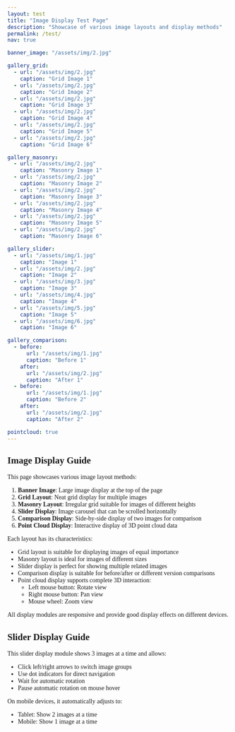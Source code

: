 ```yaml
---
layout: test
title: "Image Display Test Page"
description: "Showcase of various image layouts and display methods"
permalink: /test/
nav: true

banner_image: "/assets/img/2.jpg"

gallery_grid:
  - url: "/assets/img/2.jpg"
    caption: "Grid Image 1"
  - url: "/assets/img/2.jpg"
    caption: "Grid Image 2"
  - url: "/assets/img/2.jpg"
    caption: "Grid Image 3"
  - url: "/assets/img/2.jpg"
    caption: "Grid Image 4"
  - url: "/assets/img/2.jpg"
    caption: "Grid Image 5"
  - url: "/assets/img/2.jpg"
    caption: "Grid Image 6"

gallery_masonry:
  - url: "/assets/img/2.jpg"
    caption: "Masonry Image 1"
  - url: "/assets/img/2.jpg"
    caption: "Masonry Image 2"
  - url: "/assets/img/2.jpg"
    caption: "Masonry Image 3"
  - url: "/assets/img/2.jpg"
    caption: "Masonry Image 4"
  - url: "/assets/img/2.jpg"
    caption: "Masonry Image 5"
  - url: "/assets/img/2.jpg"
    caption: "Masonry Image 6"

gallery_slider:
  - url: "/assets/img/1.jpg"
    caption: "Image 1"
  - url: "/assets/img/2.jpg"
    caption: "Image 2"
  - url: "/assets/img/3.jpg"
    caption: "Image 3"
  - url: "/assets/img/4.jpg"
    caption: "Image 4"
  - url: "/assets/img/5.jpg"
    caption: "Image 5"
  - url: "/assets/img/6.jpg"
    caption: "Image 6"

gallery_comparison:
  - before:
      url: "/assets/img/1.jpg"
      caption: "Before 1"
    after:
      url: "/assets/img/2.jpg"
      caption: "After 1"
  - before:
      url: "/assets/img/1.jpg"
      caption: "Before 2"
    after:
      url: "/assets/img/2.jpg"
      caption: "After 2"

pointcloud: true
---
```


<div style="font-family: 'Book Antiqua', serif;">

## Image Display Guide

This page showcases various image layout methods:

1. **Banner Image**: Large image display at the top of the page
2. **Grid Layout**: Neat grid display for multiple images
3. **Masonry Layout**: Irregular grid suitable for images of different heights
4. **Slider Display**: Image carousel that can be scrolled horizontally
5. **Comparison Display**: Side-by-side display of two images for comparison
6. **Point Cloud Display**: Interactive display of 3D point cloud data

Each layout has its characteristics:

- Grid layout is suitable for displaying images of equal importance
- Masonry layout is ideal for images of different sizes
- Slider display is perfect for showing multiple related images
- Comparison display is suitable for before/after or different version comparisons
- Point cloud display supports complete 3D interaction:
  - Left mouse button: Rotate view
  - Right mouse button: Pan view
  - Mouse wheel: Zoom view

All display modules are responsive and provide good display effects on different devices.

## Slider Display Guide

This slider display module shows 3 images at a time and allows:
- Click left/right arrows to switch image groups
- Use dot indicators for direct navigation
- Wait for automatic rotation
- Pause automatic rotation on mouse hover

On mobile devices, it automatically adjusts to:
- Tablet: Show 2 images at a time
- Mobile: Show 1 image at a time

</div> 